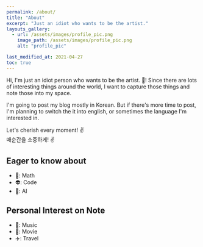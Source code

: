 ```yaml
---
permalink: /about/
title: "About"
excerpt: "Just an idiot who wants to be the artist."
layouts_gallery:
  - url: /assets/images/profile_pic.png
    image_path: /assets/images/profile_pic.png
    alt: "profile_pic"

last_modified_at: 2021-04-27
toc: true
---
```


Hi, I'm just an idiot person who wants to be the artist. :metal:! Since there are lots of interesting things around the world, I want to capture those things and note those into my space.

I'm going to post my blog mostly in Korean. But if there's more time to post, I'm planning to switch the it into english, or sometimes the language I'm interested in.

Let's cherish every moment! :v: <br>
매순간을 소중하게! :v:


## Eager to know about
- :space_invader:: Math
- :alien:: Code
- :monkey:: AI

## Personal Interest on Note
- :musical_note:: Music
- :movie_camera:: Movie
- :airplane:: Travel

